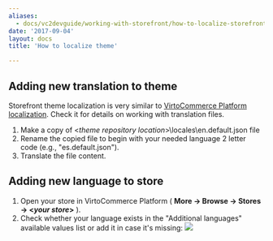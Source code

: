 ```yaml
---
aliases:
  - docs/vc2devguide/working-with-storefront/how-to-localize-storefront
date: '2017-09-04'
layout: docs
title: 'How to localize theme'

---
```

## Adding new translation to theme

Storefront theme localization is very similar to [VirtoCommerce Platform localization](docs/vc2devguide/working-with-platform-manager/localization-implementation). Check it for details on working with translation files.

1. Make a copy of &lt;*theme repository location*&gt;\locales\en.default.json file 
2. Rename the copied file to begin with your needed language 2 letter code (e.g., "es.default.json"). 
3. Translate the file content.

## Adding new language to store
1. Open your store in VirtoCommerce Platform ( **More → Browse → Stores → &lt;*your store*&gt;** ).
2. Check whether your language exists in the "Additional languages" available values list or add it in case it's missing:
![](../../../assets/images/docs/store-languages.gif)